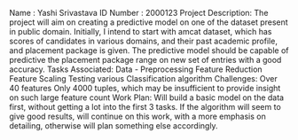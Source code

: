 Name : Yashi Srivastava
ID Number : 2000123
Project Description:
The project will aim on creating a predictive model on one of the dataset present in public domain. Initially, I intend to start with amcat dataset, which has scores of candidates in various domains, and their past academic profile, and placement package is given. The predictive model should be capable of predictive the placement package range on new set of entries with a good accuracy.
Tasks Associated:
    Data - Preprocessing
    Feature Reduction
    Feature Scaling
    Testing various Classification algorithm
Challenges:
    Over 40 features
    Only 4000 tuples, which may be insufficient to provide insight on such large feature count
Work Plan:
    Will build a basic model on the data first, without getting a lot into the first 3 tasks. If the algorithm will seem to give good results, will continue on this work, with a more emphasis on detailing, otherwise will plan something else accordingly.
    